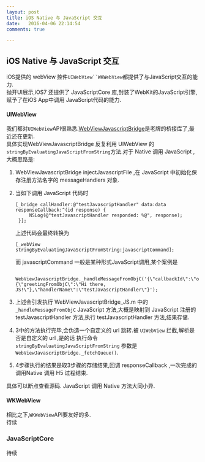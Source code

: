 ```yaml
---
layout: post
title: iOS Native 与 JavaScript 交互
date:   2016-04-06 22:14:54
comments: true

---
```



##  iOS Native 与 JavaScript 交互

iOS提供的 webView 控件`UIWebView``WKWebView`都提供了与JavaScript交互的能力.<br />
抛开UI展示,iOS7 还提供了 JavaScriptCore 库,封装了WebKit的JavaScript引擎,赋予了在iOS App中调用 JavaScript代码的能力.<br />

#### UIWebView
我们都对`UIWebView`API很熟悉.[WebViewJavascriptBridge](https://github.com/marcuswestin/WebViewJavascriptBridge)是老牌的桥接库了,最近还在更新.<br />
具体实现WebViewJavascriptBridge 反复利用 UIWebView 的`stringByEvaluatingJavaScriptFromString`方法.对于 Native 调用 JavaScript ,大概思路是:
1. WebViewJavascriptBridge injectJavascriptFile ,在 JavaScript 中初始化保存注册方法名字的 messageHandlers 对象.
2. 当如下调用 JavaScript 代码时

   ```
   [_bridge callHandler:@"testJavascriptHandler" data:data responseCallback:^(id response) {
        NSLog(@"testJavascriptHandler responded: %@", response);
    }];
   ```

   上述代码会最终转换为
   ```
   [_webView stringByEvaluatingJavaScriptFromString:javascriptCommand];
   ```

   而 javascriptCommand 一般是某种形式JavaScript调用,某个案例是

    ```
     WebViewJavascriptBridge._handleMessageFromObjC('{\"callbackId\":\"objc_cb_1\",\"data\":{\"greetingFromObjC\":\"Hi there, JS!\"},\"handlerName\":\"testJavascriptHandler\"}');
     ```

3. 上述会引发执行 WebViewJavascriptBridge_JS.m 中的 `_handleMessageFromObjC` JavaScript 方法,大概是映射到 JavaScript 注册的 testJavascriptHandler 方法,执行   testJavascriptHandler 方法,结果存储.
4. 3中的方法执行完毕,会伪造一个自定义的 url 跳转.被 `UIWebView` 拦截,解析是否是自定义的 url ,是的话 执行命令`stringByEvaluatingJavaScriptFromString` 参数是`WebViewJavascriptBridge._fetchQueue()`.
5. 4步骤执行的结果是取3步骤的存储结果,回调 responseCallback ,一次完成的调用Native 调用 H5 过程结束.

具体可以断点查看源码. JavaScript 调用 Native 方法大同小异.

#### WKWebView
相比之下,`WKWebView`API要友好的多.<br />
待续

### JavaScriptCore
待续
